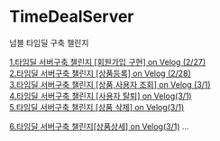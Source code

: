 # TimeDealServer

넘블 타임딜 구축 챌린지

[1.타임딜 서버구축 챌린지 [회원가입 구현] on Velog (2/27)](https://velog.io/@kimjunsik333/1.%ED%83%80%EC%9E%84%EB%94%9C-%EC%84%A4%EA%B3%84-%ED%9A%8C%EC%9B%90%EA%B0%80%EC%9E%85%EA%B5%AC%ED%98%84)
<br>
[2.타임딜 서버구축 챌린지 [상품등록] on Velog (2/28)](https://velog.io/@kimjunsik333/2.%ED%83%80%EC%9E%84%EB%94%9C-%EC%84%9C%EB%B2%84%EA%B5%AC%EC%B6%95-%EC%B1%8C%EB%A6%B0%EC%A7%80-%EB%AC%BC%ED%92%88%EB%93%B1%EB%A1%9D%EA%B5%AC%ED%98%84)
<br>
[3.타임딜 서버구축 챌린지 [상품,사용자 조회] on Velog (3/1)](https://velog.io/@kimjunsik333/2.%ED%83%80%EC%9E%84%EB%94%9C-%EC%84%9C%EB%B2%84%EA%B5%AC%EC%B6%95-%EC%B1%8C%EB%A6%B0%EC%A7%80-%EC%83%81%ED%92%88%EC%82%AC%EC%9A%A9%EC%9E%90-%EC%A1%B0%ED%9A%8C)
<br>
[4.타임딜 서버구축 챌린지 [사용자 탈퇴] on Velog(3/1)](https://velog.io/@kimjunsik333/4.-%ED%83%80%EC%9E%84%EB%94%9C-%EC%84%9C%EB%B2%84%EA%B5%AC%EC%B6%95-%EC%B1%8C%EB%A6%B0%EC%A7%80-%EC%82%AC%EC%9A%A9%EC%9E%90-%ED%83%88%ED%87%B4)
<br>
[5.타임딜 서버구축 챌린지 [상품 삭제] on Velog(3/1)](https://velog.io/@kimjunsik333/5.-%ED%83%80%EC%9E%84%EB%94%9C-%EC%84%9C%EB%B2%84%EA%B5%AC%EC%B6%95-%EC%B1%8C%EB%A6%B0%EC%A7%80-%EB%AC%BC%ED%92%88%EC%82%AD%EC%A0%9C)
<br>

[6.타임딜 서버구축 챌린지[상품상세] on Velog(3/1)](https://velog.io/@kimjunsik333/5.%ED%83%80%EC%9E%84%EB%94%9C-%EC%84%9C%EB%B2%84%EA%B5%AC%EC%B6%95-%EC%B1%8C%EB%A6%B0%EC%A7%80%EC%83%81%ED%92%88%EC%83%81%EC%84%B8)
...
